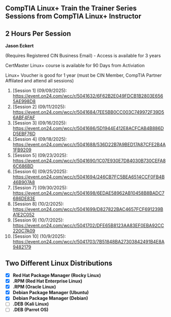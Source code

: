 ## CompTIA Linux+ Train the Trainer Series Sessions from CompTIA Linux+ Instructor 
## 2 Hours Per Session
**Jason Eckert**

(Requires Registered CIN Business Email) - Access is available for 3 years

CertMaster Linux+ course is available for 90 Days from Activiation

Linux+ Voucher is good for 1 year (must be CIN Member, CompTIA Partner Affilated and attend all sessions)

1. [Session 1] (09/09/2025): https://event.on24.com/wcc/r/5041632/6F62B2E049FDCB1B2803E6565AE998D8
2. [Session 2] (09/11/2025): https://event.on24.com/wcc/r/5041684/7EE5BB0CC003C749972F39D56ABF4FAF
3. [Session 3] (09/16/2025): https://event.on24.com/wcc/r/5041686/5D1944E412E8ACFCAB4B886DD5EBF76D
4. [Session 4] (09/18/2025): https://event.on24.com/wcc/r/5041688/536D22B7A9BED17A87CFE2B4A1FB9209
5. [Session 5] (09/23/2025): https://event.on24.com/wcc/r/5041690/1C07E930E7D84030B730CEFA86C686BD
6. [Session 6] (09/25/2025): https://event.on24.com/wcc/r/5041694/246CB7FC5BEA6514CCF0FB4B46B907A8
7. [Session 7] (09/30/2025): https://event.on24.com/wcc/r/5041698/6EDAE58962AB10458B8BADC7686DE83E
8. [Session 8] (10/2/2025): https://event.on24.com/wcc/r/5041699/D827822BAC4657FCF691239BA1E2C052
9. [Session 9] (10/7/2025): https://event.on24.com/wcc/r/5041702/DFE65B8123AA83EF0EBA92CC220C7A09
10. [Session 10] (10/9/2025): https://event.on24.com/wcc/r/5041703/7B51848BA27303842491B4E8A9482179

## Two Different Linux Distributions
- [x] **Red Hat Package Manager (Rocky Linux)**
- [x] **.RPM (Red Hat Enterprise Linux)**
- [x] **.RPM (Oracle Linux)** 
- [x] **Debian Package Manager (Ubuntu)**
- [x] **Debian Package Manager (Debian)**
- [ ]  **.DEB (Kali Linux)**
- [ ]  **.DEB (Parrot OS)**
